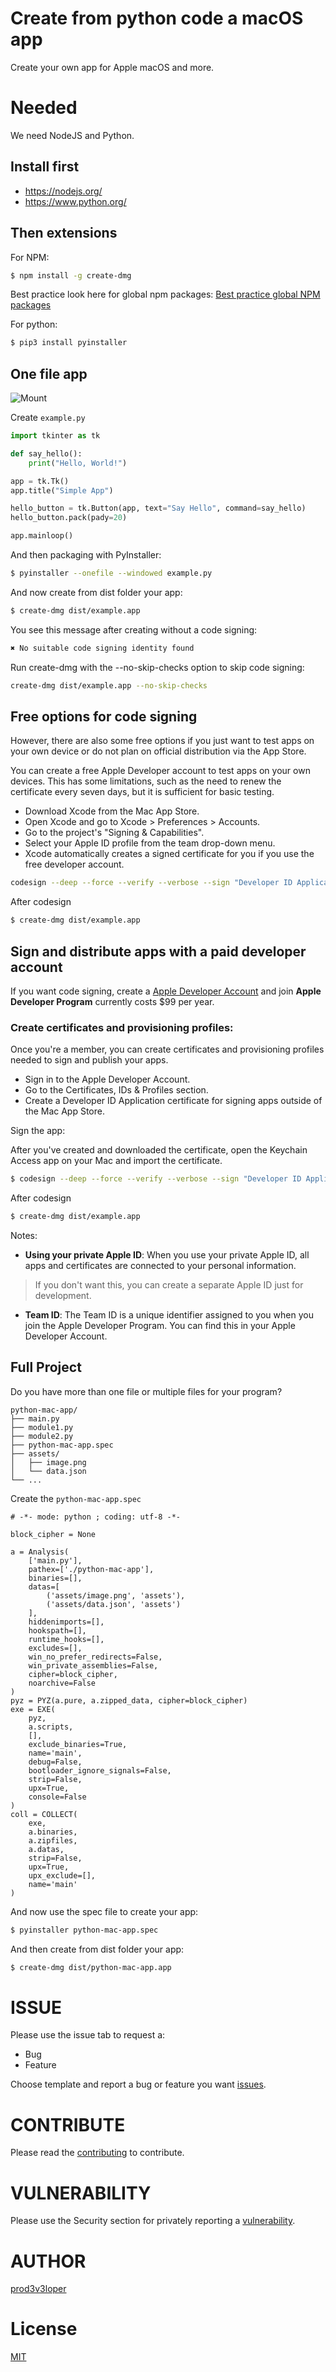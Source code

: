 # Create from python code a macOS app

Create your own app for Apple macOS and more.

# Needed

We need NodeJS and Python.

## Install first

- https://nodejs.org/
- https://www.python.org/


## Then extensions

For NPM:
```bash
$ npm install -g create-dmg
```
Best practice look here for global npm packages: [Best practice global NPM packages](https://gist.github.com/prod3v3loper/979fd70264319e86ffff037996d3d7e7) 

For python:

```bash
$ pip3 install pyinstaller
```

## One file app

![Mount](img/mount.png)

Create `example.py`

```python
import tkinter as tk

def say_hello():
    print("Hello, World!")

app = tk.Tk()
app.title("Simple App")

hello_button = tk.Button(app, text="Say Hello", command=say_hello)
hello_button.pack(pady=20)

app.mainloop()
```

And then packaging with PyInstaller:

```bash
$ pyinstaller --onefile --windowed example.py
```

And now create from dist folder your app:

```bash
$ create-dmg dist/example.app
```

You see this message after creating without a code signing: 

```bash
✖ No suitable code signing identity found
```

Run create-dmg with the --no-skip-checks option to skip code signing:

```bash
create-dmg dist/example.app --no-skip-checks
```

## Free options for code signing

However, there are also some free options if you just want to test apps on your own device or do not plan on official distribution via the App Store.

You can create a free Apple Developer account to test apps on your own devices. This has some limitations, such as the need to renew the certificate every seven days, but it is sufficient for basic testing.

- Download Xcode from the Mac App Store.
- Open Xcode and go to Xcode > Preferences > Accounts.
- Go to the project's "Signing & Capabilities".
- Select your Apple ID profile from the team drop-down menu.
- Xcode automatically creates a signed certificate for you if you use the free developer account.

```bash
codesign --deep --force --verify --verbose --sign "Developer ID Application: Your Name (Team ID)" dist/example.app
```

After codesign

```bash
$ create-dmg dist/example.app
```

## Sign and distribute apps with a paid developer account

If you want code signing, create a [Apple Developer Account](https://developer.apple.com/) and join **Apple Developer Program** currently costs $99 per year.

### Create certificates and provisioning profiles:

Once you're a member, you can create certificates and provisioning profiles needed to sign and publish your apps.

- Sign in to the Apple Developer Account.
- Go to the Certificates, IDs & Profiles section.
- Create a Developer ID Application certificate for signing apps outside of the Mac App Store.

Sign the app:

After you've created and downloaded the certificate, open the Keychain Access app on your Mac and import the certificate.

```bash
$ codesign --deep --force --verify --verbose --sign "Developer ID Application: Your Name (Team ID)" dist/example.app
```

After codesign

```bash
$ create-dmg dist/example.app
```

Notes:

- **Using your private Apple ID**: When you use your private Apple ID, all apps and certificates are connected to your personal information. 

> If you don't want this, you can create a separate Apple ID just for development.

- **Team ID**: The Team ID is a unique identifier assigned to you when you join the Apple Developer Program. You can find this in your Apple Developer Account.

## Full Project

Do you have more than one file or multiple files for your program?

```
python-mac-app/
├── main.py
├── module1.py
├── module2.py
├── python-mac-app.spec
├── assets/
│   ├── image.png
│   └── data.json
└── ...
```

Create the `python-mac-app.spec`

```
# -*- mode: python ; coding: utf-8 -*-

block_cipher = None

a = Analysis(
    ['main.py'],
    pathex=['./python-mac-app'],
    binaries=[],
    datas=[
        ('assets/image.png', 'assets'),
        ('assets/data.json', 'assets')
    ],
    hiddenimports=[],
    hookspath=[],
    runtime_hooks=[],
    excludes=[],
    win_no_prefer_redirects=False,
    win_private_assemblies=False,
    cipher=block_cipher,
    noarchive=False
)
pyz = PYZ(a.pure, a.zipped_data, cipher=block_cipher)
exe = EXE(
    pyz,
    a.scripts,
    [],
    exclude_binaries=True,
    name='main',
    debug=False,
    bootloader_ignore_signals=False,
    strip=False,
    upx=True,
    console=False
)
coll = COLLECT(
    exe,
    a.binaries,
    a.zipfiles,
    a.datas,
    strip=False,
    upx=True,
    upx_exclude=[],
    name='main'
)
```

And now use the spec file to create your app:

```bash
$ pyinstaller python-mac-app.spec
```

And then create from dist folder your app:

```bash
$ create-dmg dist/python-mac-app.app
```

# ISSUE

Please use the issue tab to request a:

* Bug
* Feature

Choose template and report a bug or feature you want [issues](https://github.com/prod3v3loper/python-mac-app/issues).

# CONTRIBUTE

Please read the [contributing](https://github.com/prod3v3loper/python-mac-app/blob/main/.github/CONTRIBUTING.md) to contribute.

# VULNERABILITY

Please use the Security section for privately reporting a [vulnerability](https://github.com/prod3v3loper/python-mac-app/SECURITY.md).

# AUTHOR

[prod3v3loper](https://www.prod3v3loper.com)

# License

[MIT](https://github.com/prod3v3loper/python-mac-app/blob/main/LICENSE)